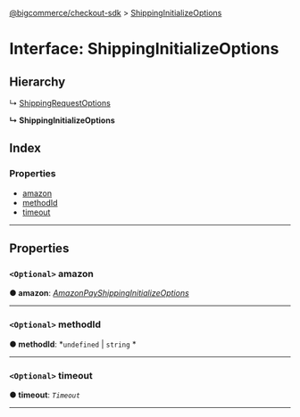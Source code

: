 [@bigcommerce/checkout-sdk](../README.md) > [ShippingInitializeOptions](../interfaces/shippinginitializeoptions.md)

# Interface: ShippingInitializeOptions

## Hierarchy

↳  [ShippingRequestOptions](shippingrequestoptions.md)

**↳ ShippingInitializeOptions**

## Index

### Properties

* [amazon](shippinginitializeoptions.md#amazon)
* [methodId](shippinginitializeoptions.md#methodid)
* [timeout](shippinginitializeoptions.md#timeout)

---

## Properties

<a id="amazon"></a>

### `<Optional>` amazon

**● amazon**: *[AmazonPayShippingInitializeOptions](amazonpayshippinginitializeoptions.md)*

___
<a id="methodid"></a>

### `<Optional>` methodId

**● methodId**: *`undefined` |
`string`
*

___
<a id="timeout"></a>

### `<Optional>` timeout

**● timeout**: *`Timeout`*

___

